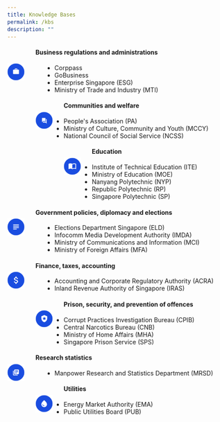 ```yaml
---
title: Knowledge Bases
permalink: /kbs
description: ""
---
```

<img src="/images/Icons%20of%20domain%20knowledge/business.png" alt="Business regulations and administrations" align="left" style="height:40px; width:40px;margin-top:40px;margin-right:25px;margin-bottom:50px"/>
<h4> Business regulations and administrations </h4>
<ul style="margin-left:85px">
	<li>Corppass</li>
	<li>GoBusiness</li>
	<li>Enterprise Singapore (ESG)</li>
	<li>Ministry of Trade and Industry (MTI)</li>
</ul>


<img src="/images/Icons%20of%20domain%20knowledge/communities.png" alt="Business regulations and administrations" align="left" style="height:40px; width:40px;margin-top:28px;margin-right:25px;margin-bottom:50px"/>
<h4> Communities and welfare</h4>
<ul style="margin-left:85px">
	<li>People's Association (PA)</li>
	<li>Ministry of Culture, Community and Youth (MCCY)</li>
	<li>National Council of Social Service (NCSS)</li>
</ul>


<img src="/images/Icons%20of%20domain%20knowledge/education.png" alt="Business regulations and administrations" align="left" style="height:40px; width:40px;margin-top:28px;margin-right:25px;margin-bottom:50px"/>
<h4> Education </h4>
<ul style="margin-left:85px">
	<li>Institute of Technical Education (ITE)</li>
	<li>Ministry of Education (MOE)</li>
	<li>Nanyang Polytechnic (NYP)</li>
	<li>Republic Polytechnic (RP)</li>
	<li>Singapore Polytechnic (SP)</li>
</ul>

<img src="/images/Icons%20of%20domain%20knowledge/policies.png" alt="Business regulations and administrations" align="left" style="height:40px; width:40px;margin-top:28px;margin-right:25px;margin-bottom:50px"/>
<h4> Government policies, diplomacy and elections</h4>
<ul style="margin-left:85px">
	<li>Elections Department Singapore (ELD)</li>
	<li>Infocomm Media Development Authority (IMDA)</li>
	<li>Ministry of Communications and Information (MCI)</li>
	<li>Ministry of Foreign Affairs (MFA)</li>
</ul>

<img src="/images/Icons%20of%20domain%20knowledge/finance.png" alt="Business regulations and administrations" align="left" style="height:40px; width:40px;margin-top:28px;margin-right:25px;margin-bottom:50px"/>
<h4> Finance, taxes, accounting </h4>
<ul style="margin-left:85px">
	<li>Accounting and Corporate Regulatory Authority (ACRA)</li>
	<li>Inland Revenue Authority of Singapore (IRAS)</li>
</ul>

<img src="/images/Icons%20of%20domain%20knowledge/prison.png" alt="Business regulations and administrations" align="left" style="height:40px; width:40px;margin-top:28px;margin-right:25px;margin-bottom:50px"/>
<h4> Prison, security, and prevention of offences</h4>
<ul style="margin-left:85px">
	<li>Corrupt Practices Investigation Bureau (CPIB)</li>
	<li>Central Narcotics Bureau (CNB)</li>
	<li>Ministry of Home Affairs (MHA)</li>
	<li>Singapore Prison Service (SPS)</li>
</ul>


<img src="/images/Icons%20of%20domain%20knowledge/research.png" alt="Business regulations and administrations" align="left" style="height:40px; width:40px;margin-top:28px;margin-right:25px;margin-bottom:50px"/>
<h4> Research statistics</h4>
<ul style="margin-left:85px">
	<li>Manpower Research and Statistics Department (MRSD)</li>
</ul>


<img src="/images/Icons%20of%20domain%20knowledge/water.png" alt="Business regulations and administrations" align="left" style="height:40px; width:40px;margin-top:28px;margin-right:25px;margin-bottom:50px"/>
<h4> Utilities</h4>
<ul style="margin-left:85px">
	<li>Energy Market Authority (EMA)</li>
	<li>Public Utilities Board (PUB)</li>
</ul>